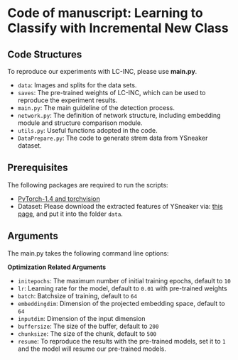 # Code of manuscript: Learning to Classify with Incremental New Class


## Code Structures
To reproduce our experiments with LC-INC, please use **main.py**.

 - `data`: Images and splits for the data sets.
 - `saves`: The pre-trained weights of LC-INC, which can be used to reproduce the experiment results.
 - `main.py`: The main guideline of the detection process.
 - `network.py`: The definition of network structure, including embedding module and structure comparison module.
 - `utils.py`: Useful functions adopted in the code.
 - `DataPrepare.py`: The code to generate strem data from YSneaker dataset.

## Prerequisites
The following packages are required to run the scripts:
- [PyTorch-1.4 and torchvision](https://pytorch.org)
- Dataset: Please download the extracted features of YSneaker via: [this page](https://drive.google.com/file/d/1UgkiBbXuvrCxVXFFaoMhs3o2b1cTYG4q/view?usp=sharing), and put it into the folder `data`.


## Arguments
The main.py takes the following command line options:

**Optimization Related Arguments**
- `initepochs`: The maximum number of initial training epochs, default to `10`
- `lr`: Learning rate for the model, default to `0.01` with pre-trained weights
- `batch`: Batchsize of training, default to `64`
- `embeddingdim`: Dimension of the projected embedding space, default to `64`
- `inputdim`: Dimension of the input dimension
- `buffersize`: The size of the buffer, default to `200`
- `chunksize`: The size of the chunk, default to `500`
- `resume`: To reproduce the results with the pre-trained models, set it to `1` and the model will resume our pre-trained models.






